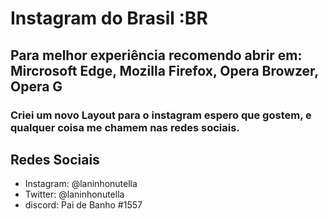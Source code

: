 # Instagram do Brasil :BR
## Para melhor experiência recomendo abrir em: Mircrosoft Edge, Mozilla Firefox, Opera Browzer, Opera G
### Criei um novo Layout para o instagram espero que gostem, e qualquer coisa me chamem nas redes sociais.

## Redes Sociais 

  * Instagram: @laninhonutella
  * Twitter: @laninhonutella
  * discord: Pai de Banho #1557

